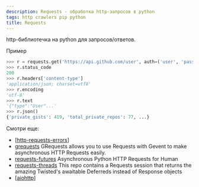 ```yaml
---
description: Requests - обработка http-запросов в python
tags: http crawlers pip python
title: Requests
---
```

http-библиотечка на python для запросов/ответов.

Пример

```python
>>> r = requests.get('https://api.github.com/user', auth=('user', 'pass'))
>>> r.status_code
200
>>> r.headers['content-type']
'application/json; charset=utf8'
>>> r.encoding
'utf-8'
>>> r.text
'{"type":"User"...'
>>> r.json()
{'private_gists': 419, 'total_private_repos': 77, ...}
```

Смотри еще:

- [[http-requests-errors]]
- [grequests](https://github.com/spyoungtech/grequests) GRequests allows you to use Requests with Gevent to make asynchronous HTTP Requests easily.
- [requests-futures](https://github.com/ross/requests-futures) Asynchronous Python HTTP Requests for Human
- [requests-threads](https://github.com/requests/requests-threads) This repo contains a Requests session that returns the amazing Twisted's awaitable Deferreds instead of Response objects
- [[aiohttp]]

[//begin]: # "Autogenerated link references for markdown compatibility"
[http-requests-errors]: http-requests-errors "Http requests"
[aiohttp]: aiohttp "Aiohttp асинхронный клиент-свервер на python."
[//end]: # "Autogenerated link references"